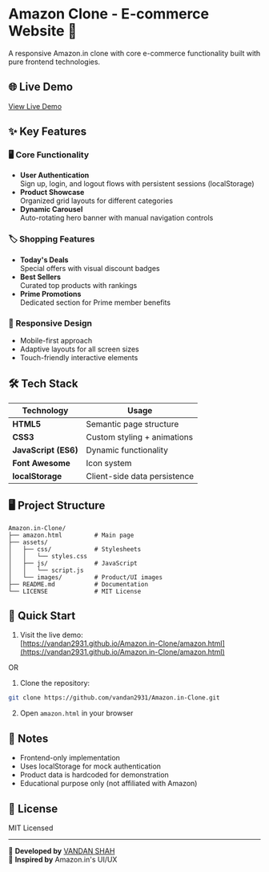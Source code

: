
# Amazon Clone - E-commerce Website 🛒

A responsive Amazon.in clone with core e-commerce functionality built with pure frontend technologies.

## 🌐 Live Demo
[View Live Demo](https://vandan2931.github.io/Amazon.in-Clone/amazon.html)

## ✨ Key Features

### 🖥️ Core Functionality
- **User Authentication**  
  Sign up, login, and logout flows with persistent sessions (localStorage)
- **Product Showcase**  
  Organized grid layouts for different categories
- **Dynamic Carousel**  
  Auto-rotating hero banner with manual navigation controls

### 🏷️ Shopping Features
- **Today's Deals**  
  Special offers with visual discount badges
- **Best Sellers**  
  Curated top products with rankings
- **Prime Promotions**  
  Dedicated section for Prime member benefits

### 📱 Responsive Design
- Mobile-first approach
- Adaptive layouts for all screen sizes
- Touch-friendly interactive elements

## 🛠️ Tech Stack

| Technology | Usage |
|------------|-------|
| **HTML5** | Semantic page structure |
| **CSS3** | Custom styling + animations |
| **JavaScript (ES6)** | Dynamic functionality |
| **Font Awesome** | Icon system |
| **localStorage** | Client-side data persistence |

## 🖥️ Project Structure
```
Amazon.in-Clone/
├── amazon.html         # Main page
├── assets/
│   ├── css/            # Stylesheets
│   │   └── styles.css
│   ├── js/             # JavaScript
│   │   └── script.js
│   └── images/         # Product/UI images
├── README.md           # Documentation
└── LICENSE             # MIT License
```

## 🚀 Quick Start
1. Visit the live demo:  
   [https://vandan2931.github.io/Amazon.in-Clone/amazon.html](https://vandan2931.github.io/Amazon.in-Clone/amazon.html)

OR

1. Clone the repository:
```bash
git clone https://github.com/vandan2931/Amazon.in-Clone.git
```
2. Open `amazon.html` in your browser

## 📝 Notes
- Frontend-only implementation
- Uses localStorage for mock authentication
- Product data is hardcoded for demonstration
- Educational purpose only (not affiliated with Amazon)

## 📜 License
MIT Licensed

---

🛒 **Developed by** [VANDAN SHAH](https://github.com/vandan2931)  
🔗 **Inspired by** Amazon.in's UI/UX
```
